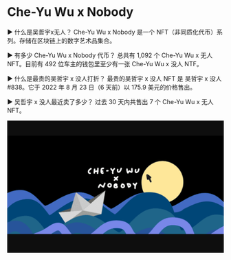 # Che-Yu Wu x Nobody

▶ 什么是吴哲宇x无人？
Che-Yu Wu x Nobody 是一个 NFT（非同质化代币）系列。存储在区块链上的数字艺术品集合。

▶ 有多少 Che-Yu Wu x Nobody 代币？
总共有 1,092 个 Che-Yu Wu x 无人 NFT。目前有 492 位车主的钱包里至少有一张 Che-Yu Wu x 没人 NTF。

▶ 什么是最贵的吴哲宇 x 没人打折？
最贵的吴哲宇 x 没人 NFT 是 吴哲宇 x 没人 #838。它于 2022 年 8 月 23 日（6 天前）以 175.9 美元的价格售出。

▶ 吴哲宇 x 没人最近卖了多少？
过去 30 天内共售出 7 个 Che-Yu Wu x 无人 NFT。

![nft](876543.png)
